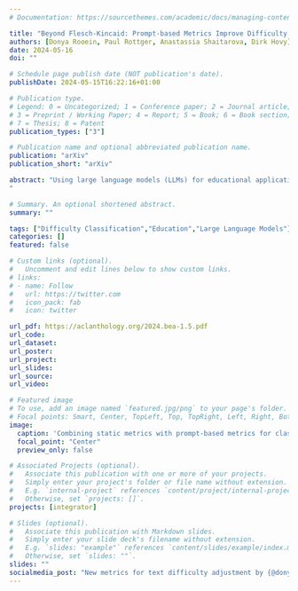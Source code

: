 ```yaml
---
# Documentation: https://sourcethemes.com/academic/docs/managing-content/

title: "Beyond Flesch-Kincaid: Prompt-based Metrics Improve Difficulty Classification of Educational Texts"
authors: [Donya Rooein, Paul Rottger, Anastassia Shaitarova, Dirk Hovy]
date: 2024-05-16
doi: ""

# Schedule page publish date (NOT publication's date).
publishDate: 2024-05-15T16:22:16+01:00

# Publication type.
# Legend: 0 = Uncategorized; 1 = Conference paper; 2 = Journal article;
# 3 = Preprint / Working Paper; 4 = Report; 5 = Book; 6 = Book section;
# 7 = Thesis; 8 = Patent
publication_types: ["3"]

# Publication name and optional abbreviated publication name.
publication: "arXiv"
publication_short: "arXiv"

abstract: "Using large language models (LLMs) for educational applications like dialogue-based teaching is a hot topic. Effective teaching, however, requires teachers to adapt the difficulty of content and explanations to the education level of their students. Even the best LLMs today struggle to do this well. If we want to improve LLMs on this adaptation task, we need to be able to measure adaptation success reliably. However, current Static metrics for text difficulty, like the Flesch-Kincaid Reading Ease score, are known to be crude and brittle. We, therefore, introduce and evaluate a new set of Prompt-based metrics for text difficulty. Based on a user study, we create Prompt-based metrics as inputs for LLMs. They leverage LLM's general language understanding capabilities to capture more abstract and complex features than Static metrics. Regression experiments show that adding our Prompt-based metrics significantly improves text difficulty classification over Static metrics alone. Our results demonstrate the promise of using LLMs to evaluate text adaptation to different education levels.
"

# Summary. An optional shortened abstract.
summary: ""

tags: ["Difficulty Classification","Education","Large Language Models"]
categories: []
featured: false

# Custom links (optional).
#   Uncomment and edit lines below to show custom links.
# links:
# - name: Follow
#   url: https://twitter.com
#   icon_pack: fab
#   icon: twitter

url_pdf: https://aclanthology.org/2024.bea-1.5.pdf
url_code: 
url_dataset:
url_poster:
url_project:
url_slides:
url_source:
url_video:

# Featured image
# To use, add an image named `featured.jpg/png` to your page's folder.
# Focal points: Smart, Center, TopLeft, Top, TopRight, Left, Right, BottomLeft, Bottom, BottomRight.
image:
  caption: 'Combining static metrics with prompt-based metrics for classifying the difficulty of educational texts.'
  focal_point: "Center"
  preview_only: false

# Associated Projects (optional).
#   Associate this publication with one or more of your projects.
#   Simply enter your project's folder or file name without extension.
#   E.g. `internal-project` references `content/project/internal-project/index.md`.
#   Otherwise, set `projects: []`.
projects: [integrator]

# Slides (optional).
#   Associate this publication with Markdown slides.
#   Simply enter your slide deck's filename without extension.
#   E.g. `slides: "example"` references `content/slides/example/index.md`.
#   Otherwise, set `slides: ""`.
slides: ""
socialmedia_post: "New metrics for text difficulty adjustment by {@donya} et al. improves teaching efficiency. 'Beyond Flesch-Kincaid: Prompt-based Metrics Improve Difficulty Classification of Educational Texts' (2024)"
---
```

